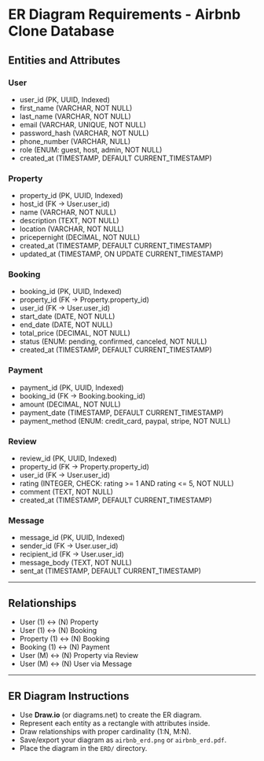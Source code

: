 # ER Diagram Requirements - Airbnb Clone Database

## Entities and Attributes

### User
- user_id (PK, UUID, Indexed)
- first_name (VARCHAR, NOT NULL)
- last_name (VARCHAR, NOT NULL)
- email (VARCHAR, UNIQUE, NOT NULL)
- password_hash (VARCHAR, NOT NULL)
- phone_number (VARCHAR, NULL)
- role (ENUM: guest, host, admin, NOT NULL)
- created_at (TIMESTAMP, DEFAULT CURRENT_TIMESTAMP)

### Property
- property_id (PK, UUID, Indexed)
- host_id (FK → User.user_id)
- name (VARCHAR, NOT NULL)
- description (TEXT, NOT NULL)
- location (VARCHAR, NOT NULL)
- pricepernight (DECIMAL, NOT NULL)
- created_at (TIMESTAMP, DEFAULT CURRENT_TIMESTAMP)
- updated_at (TIMESTAMP, ON UPDATE CURRENT_TIMESTAMP)

### Booking
- booking_id (PK, UUID, Indexed)
- property_id (FK → Property.property_id)
- user_id (FK → User.user_id)
- start_date (DATE, NOT NULL)
- end_date (DATE, NOT NULL)
- total_price (DECIMAL, NOT NULL)
- status (ENUM: pending, confirmed, canceled, NOT NULL)
- created_at (TIMESTAMP, DEFAULT CURRENT_TIMESTAMP)

### Payment
- payment_id (PK, UUID, Indexed)
- booking_id (FK → Booking.booking_id)
- amount (DECIMAL, NOT NULL)
- payment_date (TIMESTAMP, DEFAULT CURRENT_TIMESTAMP)
- payment_method (ENUM: credit_card, paypal, stripe, NOT NULL)

### Review
- review_id (PK, UUID, Indexed)
- property_id (FK → Property.property_id)
- user_id (FK → User.user_id)
- rating (INTEGER, CHECK: rating >= 1 AND rating <= 5, NOT NULL)
- comment (TEXT, NOT NULL)
- created_at (TIMESTAMP, DEFAULT CURRENT_TIMESTAMP)

### Message
- message_id (PK, UUID, Indexed)
- sender_id (FK → User.user_id)
- recipient_id (FK → User.user_id)
- message_body (TEXT, NOT NULL)
- sent_at (TIMESTAMP, DEFAULT CURRENT_TIMESTAMP)

---

## Relationships
- User (1) ↔ (N) Property
- User (1) ↔ (N) Booking
- Property (1) ↔ (N) Booking
- Booking (1) ↔ (N) Payment
- User (M) ↔ (N) Property via Review
- User (M) ↔ (N) User via Message

---

## ER Diagram Instructions
- Use **Draw.io** (or diagrams.net) to create the ER diagram.
- Represent each entity as a rectangle with attributes inside.
- Draw relationships with proper cardinality (1:N, M:N).
- Save/export your diagram as `airbnb_erd.png` or `airbnb_erd.pdf`.
- Place the diagram in the `ERD/` directory.

